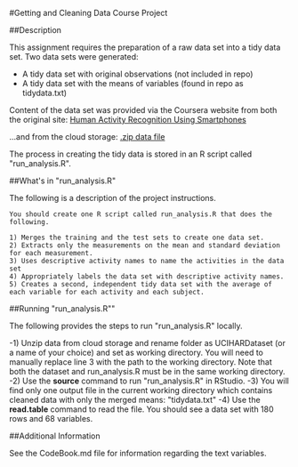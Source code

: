 #Getting and Cleaning Data Course Project 


##Description

This assignment requires the preparation of a raw data set into a tidy data set. Two data sets were generated: 

- A tidy data set with original observations (not included in repo)
- A tidy data set with the means of variables (found in repo as tidydata.txt)


Content of the data set was provided via the Coursera website from both the original site:
[Human Activity Recognition Using Smartphones](http://archive.ics.uci.edu/ml/datasets/Human+Activity+Recognition+Using+Smartphones)

...and from the cloud storage: [.zip data file](https://d396qusza40orc.cloudfront.net/getdata%2Fprojectfiles%2FUCI%20HAR%20Dataset.zip)


The process in creating the tidy data is stored in an R script called "run_analysis.R".


##What's in "run_analysis.R"

The following is a description of the project instructions.

```
You should create one R script called run_analysis.R that does the following.

1) Merges the training and the test sets to create one data set.
2) Extracts only the measurements on the mean and standard deviation for each measurement.
3) Uses descriptive activity names to name the activities in the data set
4) Appropriately labels the data set with descriptive activity names.
5) Creates a second, independent tidy data set with the average of each variable for each activity and each subject.
```


##Running "run_analysis.R""

The following provides the steps to run "run_analysis.R" locally.

-1) Unzip data from cloud storage and rename folder as UCIHARDataset (or a name of your choice) and set as working directory. You will need to manually replace line 3 with the path to the working directory. Note that both the dataset and run_analysis.R must be in the same working directory.
-2) Use the **source** command to run "run_analysis.R" in RStudio.
-3) You will find only one output file in the current working directory which contains cleaned data with only the merged means: "tidydata.txt"
-4) Use the **read.table** command to read the file. You should see a data set with 180 rows and 68 variables. 


##Additional Information

See the CodeBook.md file for information regarding the text variables.


